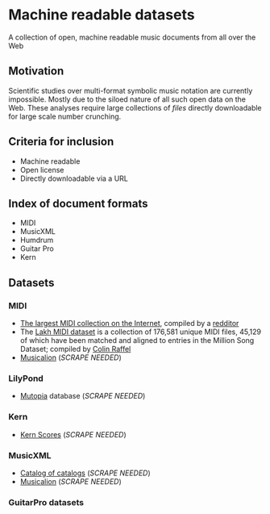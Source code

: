 # Machine readable datasets
A collection of open, machine readable music documents from all over the Web

## Motivation

Scientific studies over multi-format symbolic music notation are currently impossible. Mostly due to the siloed nature of all such open data on the Web.
These analyses require large collections of *files* directly downloadable for large scale number crunching.

## Criteria for inclusion

- Machine readable
- Open license
- Directly downloadable via a URL

## Index of document formats

- MIDI
- MusicXML
- Humdrum
- Guitar Pro
- Kern

## Datasets

### MIDI

- [The largest MIDI collection on the Internet](https://mega.co.nz/#!Elg1TA7T!MXEZPzq9s9YObiUcMCoNQJmCbawZqzAkHzY4Ym6Gs_Q), compiled by a [redditor](https://www.reddit.com/r/WeAreTheMusicMakers/comments/3ajwe4/the_largest_midi_collection_on_the_internet/)
- The [Lakh MIDI dataset](http://hog.ee.columbia.edu/craffel/lmd/lmd_full.tar.gz) is a collection of 176,581 unique MIDI files, 45,129 of which have been matched and aligned to entries in the Million Song Dataset; compiled by [Colin Raffel](http://colinraffel.com/projects/lmd)
- [Musicalion](http://www.musicalion.com/en/scores/notes/composition/find)  (*SCRAPE NEEDED*)

### LilyPond

- [Mutopia](http://www.mutopiaproject.org/cgibin/make-table.cgi?startat=20&searchingfor=&Composer=&Instrument=&Style=&collection=&id=&solo=&recent=&timelength=&timeunit=&lilyversion=&preview=) database (*SCRAPE NEEDED*)

### Kern
- [Kern Scores](http://kern.ccarh.org/) (*SCRAPE NEEDED*)

### MusicXML
- [Catalog of catalogs](http://www.musicxml.com/music-in-musicxml/) (*SCRAPE NEEDED*)
- [Musicalion](http://www.musicalion.com/en/scores/notes/composition/find)  (*SCRAPE NEEDED*)


### GuitarPro datasets
